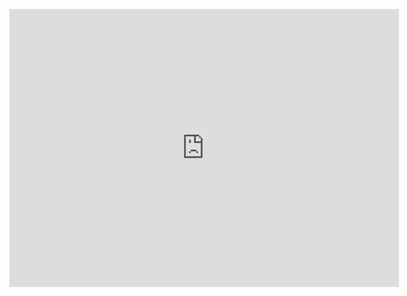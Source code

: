 <embed src="https://github.dev/davidefaggionato4799/OldMemories/blob/main/Menu_test.pdf" width="700" height="500" type="application/pdf" />
